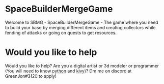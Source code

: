 # SpaceBuilderMergeGame
Welcome to SBMG - SpaceBuilderMergeGame - The game where you need to build your base by merging different items and creating collectors while fending of attacks or going on quests to get resources.

# Would you like to help
Would you like to help? Are you a digital artist or 3d modeler or programmer (You will need to know [python](https://www.python.org) and [kivy](https://kivy.org))? 
Dm me on discord at GreenJon#3120 to apply!